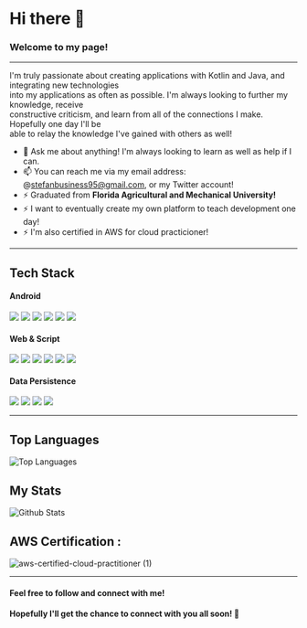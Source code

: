 # Hi there 👋

<h3>Welcome to my page!</h3>

<hr>
I'm truly passionate about creating applications with Kotlin and Java, and integrating new technologies<br>
into my applications as often as possible. I'm always looking to further my knowledge, receive <br>
constructive criticism, and learn from all of the connections I make. Hopefully one day I'll be<br>
able to relay the knowledge I've gained with others as well!</p>

- 💬 Ask me about anything! I'm always looking to learn as well as help if I can.
- 📫 You can reach me via my email address: @stefanbusiness95@gmail.com, or my Twitter account!
- ⚡ Graduated from <b>Florida Agricultural and Mechanical University!</b>
- ⚡ I want to eventually create my own platform to teach development one day!
- ⚡ I'm also certified in AWS for cloud practicioner! 
<hr>

## Tech Stack
####  Android
<img src="https://img.shields.io/badge/Java-ED8B00?style=for-the-badge&logo=java&logoColor=white"> <img src="https://img.shields.io/badge/-Kotlin-7F52FF?logo=Kotlin&logoColor=fff"> <img src="https://img.shields.io/badge/-JetpackCompose-4285F4?logo=JetpackCompose&logoColor=fff"> <img src="https://img.shields.io/badge/Material--UI-0081CB?style=for-the-badge&logo=material-ui&logoColor=white"> <img src="https://img.shields.io/badge/Android-3DDC84?style=for-the-badge&logo=android&logoColor=white"> <img src="https://img.shields.io/badge/Google_Play-414141?style=for-the-badge&logo=google-play&logoColor=white">

#### Web & Script
<img src="https://img.shields.io/badge/-JavaScript-F7DF1E?logo=JavaScript&logoColor=fff"> <img src="https://img.shields.io/badge/Python-14354C?style=for-the-badge&logo=python&logoColor=white"> <img src="https://img.shields.io/badge/C%2B%2B-00599C?style=for-the-badge&logo=c%2B%2B&logoColor=white"> <img src="https://img.shields.io/badge/C%23-239120?style=for-the-badge&logo=c-sharp&logoColor=white"> <img src="https://img.shields.io/badge/-HTML-e34f26?logo=html5&logoColor=fff"> <img src="https://img.shields.io/badge/CSS3-1572B6?style=for-the-badge&logo=css3&logoColor=white">

#### Data Persistence
<img src="https://img.shields.io/badge/SQLite-07405E?style=for-the-badge&logo=sqlite&logoColor=white"> <img src="https://img.shields.io/badge/MySQL-00000F?style=for-the-badge&logo=mysql&logoColor=white"> <img src="https://img.shields.io/badge/Amazon_AWS-232F3E?style=for-the-badge&logo=amazon-aws&logoColor=white"> <img src="https://img.shields.io/badge/Windows-0078D6?style=for-the-badge&logo=windows&logoColor=white">
<hr>

## Top Languages
![Top Languages](https://github-readme-stats.vercel.app/api/top-langs/?username=GetRighhttt&show_icons=true&theme=radical)

## My Stats
![Github Stats](https://github-readme-stats.vercel.app/api?username=GetRighhttt&count_private=true&show_icons=true&theme=radical)


## AWS Certification :
![aws-certified-cloud-practitioner (1)](https://user-images.githubusercontent.com/105057858/181920769-8e6a66aa-4b49-40b1-ac81-89db3063aada.png)

<hr>

#### Feel free to follow and connect with me! 
#### Hopefully I'll get the chance to connect with you all soon! 👋
